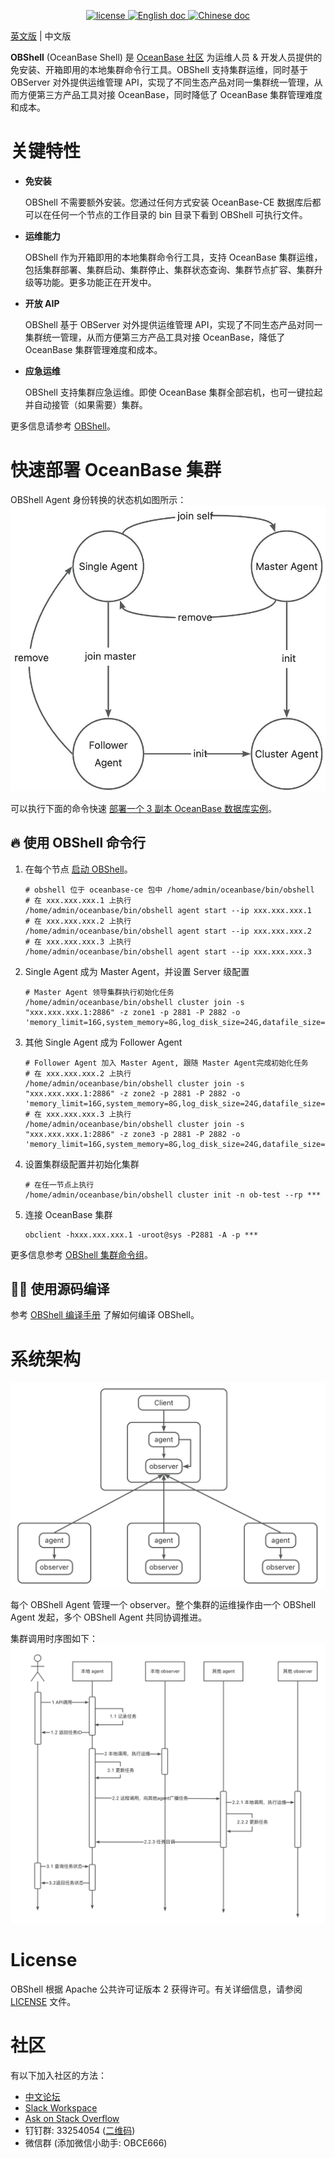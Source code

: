 <p align="center">
    <a href="https://github.com/oceanbase/oceanbase/blob/master/LICENSE">
        <img alt="license" src="https://img.shields.io/badge/license-Apache--2.0-blue" />
    </a>
    <a href="https://en.oceanbase.com/docs/oceanbase-database">
        <img alt="English doc" src="https://img.shields.io/badge/docs-English-blue" />
    </a>
    <a href="https://www.oceanbase.com/docs/oceanbase-database-cn">
        <img alt="Chinese doc" src="https://img.shields.io/badge/文档-简体中文-blue" />
    </a>
</p>

[英文版](README.md) | 中文版

**OBShell** (OceanBase Shell) 是 [OceanBase 社区](https://open.oceanbase.com/) 为运维人员 & 开发人员提供的免安装、开箱即用的本地集群命令行工具。OBShell 支持集群运维，同时基于 OBServer 对外提供运维管理 API，实现了不同生态产品对同一集群统一管理，从而方便第三方产品工具对接 OceanBase，同时降低了 OceanBase 集群管理难度和成本。

# 关键特性

- **免安装**

    OBShell 不需要额外安装。您通过任何方式安装 OceanBase-CE 数据库后都可以在任何一个节点的工作目录的 bin 目录下看到 OBShell 可执行文件。

- **运维能力**
    
    OBShell 作为开箱即用的本地集群命令行工具，支持 OceanBase 集群运维，包括集群部署、集群启动、集群停止、集群状态查询、集群节点扩容、集群升级等功能。更多功能正在开发中。

- **开放 AIP**
    
    OBShell 基于 OBServer 对外提供运维管理 API，实现了不同生态产品对同一集群统一管理，从而方便第三方产品工具对接 OceanBase，降低了 OceanBase 集群管理难度和成本。

- **应急运维**
    
    OBShell 支持集群应急运维。即使 OceanBase 集群全部宕机，也可一键拉起并自动接管（如果需要）集群。

更多信息请参考 [OBShell](https://www.oceanbase.com/quicksearch?q=obshell)。

# 快速部署 OceanBase 集群

OBShell Agent 身份转换的状态机如图所示：
![OBShell Identity](./img/identity.png)

可以执行下面的命令快速 [部署一个 3 副本 OceanBase 数据库实例](https://www.oceanbase.com/docs/common-oceanbase-database-cn-1000000000671670)。

## 🔥 使用 OBShell 命令行

1. 在每个节点 [启动 OBShell](https://www.oceanbase.com/docs/common-oceanbase-database-cn-1000000000671669)。

    ```shell
    # obshell 位于 oceanbase-ce 包中 /home/admin/oceanbase/bin/obshell
    # 在 xxx.xxx.xxx.1 上执行
    /home/admin/oceanbase/bin/obshell agent start --ip xxx.xxx.xxx.1
    # 在 xxx.xxx.xxx.2 上执行
    /home/admin/oceanbase/bin/obshell agent start --ip xxx.xxx.xxx.2
    # 在 xxx.xxx.xxx.3 上执行
    /home/admin/oceanbase/bin/obshell agent start --ip xxx.xxx.xxx.3
    ```

2. Single Agent 成为 Master Agent，并设置 Server 级配置

    ```shell
    # Master Agent 领导集群执行初始化任务
    /home/admin/oceanbase/bin/obshell cluster join -s "xxx.xxx.xxx.1:2886" -z zone1 -p 2881 -P 2882 -o 'memory_limit=16G,system_memory=8G,log_disk_size=24G,datafile_size=24G'
    ```

3. 其他 Single Agent 成为 Follower Agent

    ```shell
    # Follower Agent 加入 Master Agent, 跟随 Master Agent完成初始化任务
    # 在 xxx.xxx.xxx.2 上执行
    /home/admin/oceanbase/bin/obshell cluster join -s "xxx.xxx.xxx.1:2886" -z zone2 -p 2881 -P 2882 -o 'memory_limit=16G,system_memory=8G,log_disk_size=24G,datafile_size=24G'
    # 在 xxx.xxx.xxx.3 上执行
    /home/admin/oceanbase/bin/obshell cluster join -s "xxx.xxx.xxx.1:2886" -z zone3 -p 2881 -P 2882 -o 'memory_limit=16G,system_memory=8G,log_disk_size=24G,datafile_size=24G'
    ```

4. 设置集群级配置并初始化集群

    ```shell
    # 在任一节点上执行
    /home/admin/oceanbase/bin/obshell cluster init -n ob-test --rp ***
    ```

5. 连接 OceanBase 集群

    ```shell
    obclient -hxxx.xxx.xxx.1 -uroot@sys -P2881 -A -p *** 
    ```
更多信息参考 [OBShell 集群命令组](https://www.oceanbase.com/docs/common-oceanbase-database-cn-1000000000671675)。


## 👨‍💻 使用源码编译

参考 [OBShell 编译手册](COMPILE.md) 了解如何编译 OBShell。

# 系统架构

![OBShell Architecture](./img/architecture.png)

每个 OBShell Agent 管理一个 observer。整个集群的运维操作由一个 OBShell Agent 发起，多个 OBShell Agent 共同协调推进。

集群调用时序图如下：
![OBShell Sequence Diagram](./img/sequence.png)

# License

OBShell 根据 Apache 公共许可证版本 2 获得许可。有关详细信息，请参阅 [LICENSE](LICENSE) 文件。

# 社区

有以下加入社区的方法：

* [中文论坛](https://ask.oceanbase.com/)
* [Slack Workspace](https://join.slack.com/t/oceanbase/shared_invite/zt-1e25oz3ol-lJ6YNqPHaKwY_mhhioyEuw)
* [Ask on Stack Overflow](https://stackoverflow.com/questions/tagged/oceanbase)
* 钉钉群: 33254054 ([二维码](img/dingtalk.png))
* 微信群 (添加微信小助手: OBCE666)
